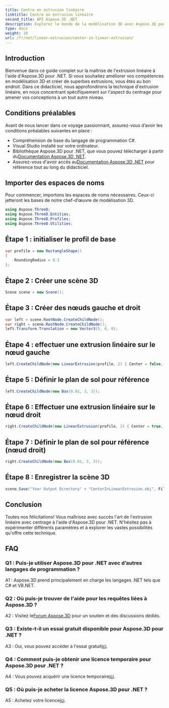 ```yaml
---
title: Centre en extrusion linéaire
linktitle: Centre en extrusion linéaire
second_title: API Aspose.3D .NET
description: Explorez le monde de la modélisation 3D avec Aspose.3D pour .NET. Centrez les techniques d'extrusion linéaire, créez des designs époustouflants et libérez votre créativité.
type: docs
weight: 10
url: /fr/net/linear-extrusion/center-in-linear-extrusion/
---
```

## Introduction

Bienvenue dans ce guide complet sur la maîtrise de l'extrusion linéaire à l'aide d'Aspose.3D pour .NET. Si vous souhaitez améliorer vos compétences en modélisation 3D et créer de superbes extrusions, vous êtes au bon endroit. Dans ce didacticiel, nous approfondirons la technique d'extrusion linéaire, en nous concentrant spécifiquement sur l'aspect du centrage pour amener vos conceptions à un tout autre niveau.

## Conditions préalables

Avant de nous lancer dans ce voyage passionnant, assurez-vous d’avoir les conditions préalables suivantes en place :

- Compréhension de base du langage de programmation C#.
- Visual Studio installé sur votre ordinateur.
-  Bibliothèque Aspose.3D pour .NET, que vous pouvez télécharger à partir du[Documentation Aspose.3D .NET](https://reference.aspose.com/3d/net/).
-  Assurez-vous d'avoir accès au[Documentation Aspose.3D .NET](https://reference.aspose.com/3d/net/) pour référence tout au long du didacticiel.

## Importer des espaces de noms

Pour commencer, importons les espaces de noms nécessaires. Ceux-ci jetteront les bases de notre chef-d’œuvre de modélisation 3D.

```csharp
using Aspose.ThreeD;
using Aspose.ThreeD.Entities;
using Aspose.ThreeD.Profiles;
using Aspose.ThreeD.Utilities;
```

## Étape 1 : initialiser le profil de base

```csharp
var profile = new RectangleShape()
{
    RoundingRadius = 0.3
};
```

## Étape 2 : Créer une scène 3D

```csharp
Scene scene = new Scene();
```

## Étape 3 : Créer des nœuds gauche et droit

```csharp
var left = scene.RootNode.CreateChildNode();
var right = scene.RootNode.CreateChildNode();
left.Transform.Translation = new Vector3(5, 0, 0);
```

## Étape 4 : effectuer une extrusion linéaire sur le nœud gauche

```csharp
left.CreateChildNode(new LinearExtrusion(profile, 2) { Center = false, Slices = 3 });
```

## Étape 5 : Définir le plan de sol pour référence

```csharp
left.CreateChildNode(new Box(0.01, 3, 3));
```

## Étape 6 : Effectuer une extrusion linéaire sur le nœud droit

```csharp
right.CreateChildNode(new LinearExtrusion(profile, 2) { Center = true, Slices = 3 });
```

## Étape 7 : Définir le plan de sol pour référence (nœud droit)

```csharp
right.CreateChildNode(new Box(0.01, 3, 3));
```

## Étape 8 : Enregistrer la scène 3D

```csharp
scene.Save("Your Output Directory" + "CenterInLinearExtrusion.obj", FileFormat.WavefrontOBJ);
```

## Conclusion

Toutes nos félicitations! Vous maîtrisez avec succès l'art de l'extrusion linéaire avec centrage à l'aide d'Aspose.3D pour .NET. N'hésitez pas à expérimenter différents paramètres et à explorer les vastes possibilités qu'offre cette technique.

## FAQ

### Q1 : Puis-je utiliser Aspose.3D pour .NET avec d’autres langages de programmation ?

A1 : Aspose.3D prend principalement en charge les langages .NET tels que C# et VB.NET.

### Q2 : Où puis-je trouver de l'aide pour les requêtes liées à Aspose.3D ?

 A2 : Visitez le[Forum Aspose.3D](https://forum.aspose.com/c/3d/18) pour un soutien et des discussions dédiés.

### Q3 : Existe-t-il un essai gratuit disponible pour Aspose.3D pour .NET ?

 A3 : Oui, vous pouvez accéder à l'essai gratuit[ici](https://releases.aspose.com/).

### Q4 : Comment puis-je obtenir une licence temporaire pour Aspose.3D pour .NET ?

 A4 : Vous pouvez acquérir une licence temporaire[ici](https://purchase.aspose.com/temporary-license/).

### Q5 : Où puis-je acheter la licence Aspose.3D pour .NET ?

 A5 : Achetez votre licence[ici](https://purchase.aspose.com/buy).
